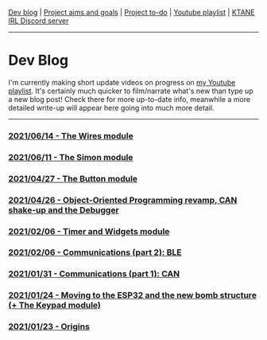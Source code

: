 [Dev blog](devblog.md) | [Project aims and goals](goals.md) | [Project to-do](todo.md) | [Youtube playlist](https://www.youtube.com/watch?v=8m7peVlW2mE&list=PLJqFvAhkcSkkks42zClG5WlvO1khFZCKK) | [KTANE IRL Discord server](https://discord.com/channels/711013430575890432)

---

# Dev Blog
I'm currently making short update videos on progress on [my Youtube playlist](https://www.youtube.com/watch?v=8m7peVlW2mE&list=PLJqFvAhkcSkkks42zClG5WlvO1khFZCKK). It's certainly much quicker to film/narrate what's new than type up a new blog post! Check there for more up-to-date info, meanwhile a more detailed write-up will appear here going into much more detail.

---

### [2021/06/14 - The Wires module](devblog_09.md)

### [2021/06/11 - The Simon module](devblog_08.md)

### [2021/04/27 - The Button module](devblog_07.md)

### [2021/04/26 - Object-Oriented Programming revamp, CAN shake-up and the Debugger](devblog_06.md)

### [2021/02/06 - Timer and Widgets module](devblog_05.md)

### [2021/02/06 - Communications (part 2): BLE](devblog_04.md)

### [2021/01/31 - Communications (part 1): CAN](devblog_03.md)

### [2021/01/24 - Moving to the ESP32 and the new bomb structure (+ The Keypad module)](devblog_02.md)

### [2021/01/23 - Origins](devblog_01.md)

